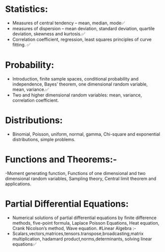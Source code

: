 # Statistics:
- Measures of central tendency – mean, median, mode✅
- measures of dispersion – mean deviation, standard deviation, quartile deviation, skewness and kurtosis.✅
- Correlation coefficient, regression, least squares principles of curve fitting. ✅
# Probability: 
- Introduction, finite sample spaces, conditional probability and independence, Bayes’ theorem, one dimensional random variable, mean, variance.✅
- Two and higher dimensional random variables: mean, variance, correlation coefficient.
# Distributions:
-  Binomial, Poisson, uniform, normal, gamma, Chi-square and exponential distributions, simple problems.
# Functions and Theorems:-
-Moment generating function, Functions of one dimensional and two dimensional random variables, Sampling theory, Central limit theorem and applications. 
# Partial Differential Equations: 
- Numerical solutions of partial differential equations by finite difference methods, five-point formula, Laplace Poisson Equations, Heat equation, Crank Nicolson’s method, Wave equation. 
#Linear Algebra :- 
- Scalars,vectors,matrices,tensors.transpose,broadcasting,matrix multiplication, hadamard product,norms,determinants, solving linear equations✅

 
